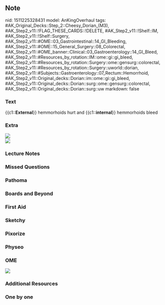 ## Note
nid: 1511225328431
model: AnKingOverhaul
tags: #AK_Original_Decks::Step_2::Cheesy_Dorian_(M3), #AK_Step2_v11::!FLAG_THESE_CARDS::!DELETE, #AK_Step2_v11::!Shelf::IM, #AK_Step2_v11::!Shelf::Surgery, #AK_Step2_v11::#OME::03_Gastrointestinal::14_GI_Bleeding, #AK_Step2_v11::#OME::15_General_Surgery::08_Colorectal, #AK_Step2_v11::#OME_banner::Clinical::03_Gastroenterology::14_GI_Bleed, #AK_Step2_v11::#Resources_by_rotation::IM::ome::gi::gi_bleed, #AK_Step2_v11::#Resources_by_rotation::Surgery::ome::gensurg::colorectal, #AK_Step2_v11::#Resources_by_rotation::Surgery::uworld::dorian, #AK_Step2_v11::#Subjects::Gastroenterology::07_Rectum::Hemorrhoid, #AK_Step2_v11::Original_decks::Dorian::im::ome::gi::gi_bleed, #AK_Step2_v11::Original_decks::Dorian::surg::ome::gensurg::colorectal, #AK_Step2_v11::Original_decks::Dorian::surg::uw
markdown: false

### Text
{{c1::<b>External</b>}} hemmorhoids hurt and
{{c1::<b>internal</b>}} hemmorhoids bleed

### Extra
<div><img src="paste-15942918602753_1509457489342.jpg"></div>
<div><img src=
"a-medical-illustration-showing-internal-and-external-hemorrhoids-16X9.jpg"></div>

### Lecture Notes


### Missed Questions


### Pathoma


### Boards and Beyond


### First Aid


### Sketchy


### Pixorize


### Physeo


### OME
<div class="ome-widget">
  <a href=
  "https://onlinemeded.org/spa/gastroenterology/gi-bleed/acquire?ref=anki">
  <img src="_OME_AnkiFlashcards_Lesson_6.png"></a>
</div>

### Additional Resources


### One by one

